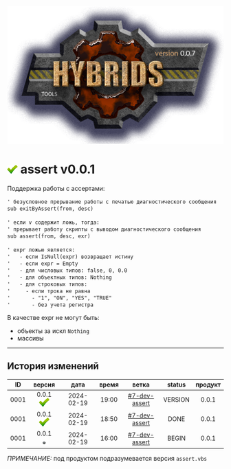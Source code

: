[![logo](../logo.png)](../docs.md "documentation") 

[M]: ../docs.md        "родитель"
[P]: ../icons/progress.png  "в процессе..."
[S]: ../icons/success.png   "ошибок не обнаружено"
[E]: ../icons/empty.png     "нет данных"

[![S]][M] assert v0.0.1
=======================
Поддержка работы с ассертами:  

```vbs
' безусловное прерывание работы с печатью диагностического сообщения
sub exitByAssert(from, desc)

' если v содержит ложь, тогда:
' прерывает работу скрипты с выводом диагностического сообщения
sub assert(from, desc, exr)

' expr ложью является:
'   - если IsNull(expr) возвращает истину
'   - если expr = Empty
'   - для числовых типов: false, 0, 0.0
'   - для объектных типов: Nothing
'   - для строковых типов:
'     - если трока не равна 
'       - "1", "ON", "YES", "TRUE"
'       - без учета регистра
```

В качестве expr не могут быть:  
  - объекты за искл `Nothing`  
  - массивы  

--------------------------------------------------------------------------------

История изменений 
-----------------

| **ID** |      версия     |    дата    | время |      ветка      | status  | продукт |  
|:------:|:---------------:|:----------:|:-----:|:---------------:|:-------:|:-------:|  
|  0001  | 0.0.1 [![S]][M] | 2024-02-19 | 19:00 | [#7-dev-assert] | VERSION |  0.0.1  |  
|  0001  | 0.0.1 [![S]][M] | 2024-02-19 | 18:50 | [#7-dev-assert] |  DONE   |  0.0.1  |  
|  0001  | 0.0.1 [![E]][M] | 2024-02-19 | 16:00 | [#7-dev-assert] |  BEGIN  |  0.0.1  |  

*ПРИМЕЧАНИЕ:* под продуктом подразумевается версия `assert.vbs`  

[#7-dev-assert]: ../history.md#-v007-dev
